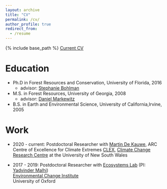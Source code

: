 ```yaml
---
layout: archive
title: "CV"
permalink: /cv/
author_profile: true
redirect_from:
  - /resume
---
```


{% include base_path %}
[Current CV](https://sw-rifai.github.io/files/Rifai_CV.pdf)

Education
======
* Ph.D in Forest Resources and Conservation, University of Florida, 2016  
   * advisor: [Stephanie Bohlman](http://sfrc.ufl.edu/people/faculty/bohlman/)
* M.S. in Forest Resources, University of Georgia, 2008
   * advisor: [Daniel Markewitz](https://www.warnell.uga.edu/people/faculty/dr-daniel-markewitz)
* B.S. in Earth and Environmental Science, University of California,Irvine, 2005  

Work
======
* 2020 - current: Postdoctoral Researcher with [Martin De Kauwe](http://mdekauwe.github.io/), ARC Centre of Excellence for Climate Extremes [CLEX](https://climateextremes.org.au/),
 [Climate Change Research Centre](http://www.ccrc.unsw.edu.au/) at the University of New South Wales

* 2017 - 2019: Postdoctoral Researcher with [Ecosystems Lab](http://oxfordecosystems.weebly.com/) (PI: [Yadvinder Malhi](http://www.yadvindermalhi.org/))  
[Environmental Change Institute](https://www.eci.ox.ac.uk/index.html)  
University of Oxford  
